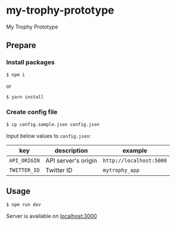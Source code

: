 # my-trophy-prototype
My Trophy Prototype

## Prepare
### Install packages
```sh
$ npm i
```

or

```sh
$ yarn install
```

### Create config file
```sh
$ cp config.sample.json config.json
```

Input below values to `config.json`:

|key|description|example|
|---|---|---|
|`API_ORIGIN`|API server's origin|`http://localhost:5000`|
|`TWITTER_ID`|Twitter ID|`mytrophy_app`|

## Usage
```sh
$ npm run dev
````

Server is available on [localhost:3000](http://localhost:3000)
